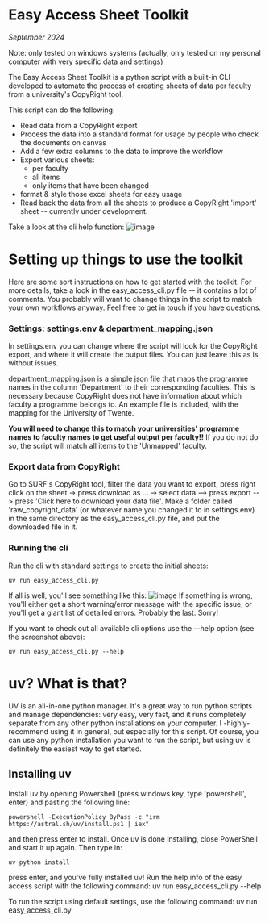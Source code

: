 # Easy Access Sheet Toolkit
*September 2024*

Note: only tested on windows systems (actually, only tested on my personal computer with very specific data and settings)

The Easy Access Sheet Toolkit is a python script with a built-in CLI developed to automate the process of creating sheets of data per faculty from a university's CopyRight tool.

This script can do the following:
- Read data from a CopyRight export
- Process the data into a standard format for usage by people who check the documents on canvas
- Add a few extra columns to the data to improve the workflow
- Export various sheets:
    - per faculty
    - all items
    - only items that have been changed
- format & style those excel sheets for easy usage
- Read back the data from all the sheets to produce a CopyRight 'import' sheet -- currently under development.

Take a look at the cli help function:
![image](https://github.com/user-attachments/assets/c2038652-3e68-4ebf-9bec-e677721e001a)


# Setting up things to use the toolkit

Here are some sort instructions on how to get started with the toolkit. For more details, take a look in the easy_access_cli.py file -- it contains a lot of comments. You probably will want to change things in the script to match your own workflows anyway. Feel free to get in touch if you have questions.

### Settings: settings.env & department_mapping.json

In settings.env you can change where the script will look for the CopyRight export, and where it will create the output files. You can just leave this as is without issues.

department_mapping.json is a simple json file that maps the programme names in the column 'Department' to their corresponding faculties. This is necessary because CopyRight does not have information about which faculty a programme belongs to.
An example file is included, with the mapping for the University of Twente.

**You will need to change this to match your universities' programme names to faculty names to get useful output per faculty!!**
If you do not do so, the script will match all items to the 'Unmapped' faculty.


### Export data from CopyRight

Go to SURF's CopyRight tool, filter the data you want to export, press right click on the sheet -> press download as ... -> select data --> press export --> press 'Click here to download your data file'.
Make a folder called 'raw_copyright_data' (or whatever name you changed it to in settings.env) in the same directory as the easy_access_cli.py file, and put the downloaded file in it.

### Running the cli

Run the cli with standard settings to create the initial sheets:

    uv run easy_access_cli.py
If all is well, you'll see something like this:
![image](https://github.com/user-attachments/assets/0724f886-f067-45d7-98f3-67e9eff8e25e)
If something is wrong, you'll either get a short warning/error message with the specific issue; or you'll get a giant list of detailed errors. Probably the last. Sorry!

If you want to check out all available cli options use the --help option (see the screenshot above):

    uv run easy_access_cli.py --help


# uv? What is that?

UV is an all-in-one python manager. It's a great way to run python scripts and manage dependencies: very easy, very fast, and it runs completely separate from any other python installations on your computer. I -highly- recommend using it in general, but especially for this script.
Of course, you can use any python installation you want to run the script, but using uv is definitely the easiest way to get started.

## Installing uv

Install uv by opening Powershell (press windows key, type 'powershell', enter) and pasting the following line:

    powershell -ExecutionPolicy ByPass -c "irm https://astral.sh/uv/install.ps1 | iex"

and then press enter to install.
Once uv is done installing, close PowerShell and start it up again.
Then type in:

    uv python install

press enter, and you've fully installed uv!
Run  the help info of the easy access script with the following command:
    uv run easy_access_cli.py --help

To run the script using default settings, use the following command:
    uv run easy_access_cli.py
